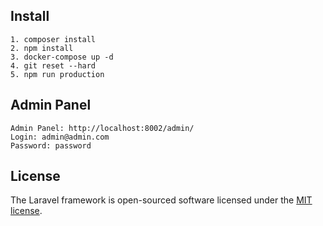 ## Install

```
1. composer install
2. npm install
3. docker-compose up -d
4. git reset --hard
5. npm run production
```

## Admin Panel

```
Admin Panel: http://localhost:8002/admin/
Login: admin@admin.com
Password: password
```

## License

The Laravel framework is open-sourced software licensed under the [MIT license](https://opensource.org/licenses/MIT).
